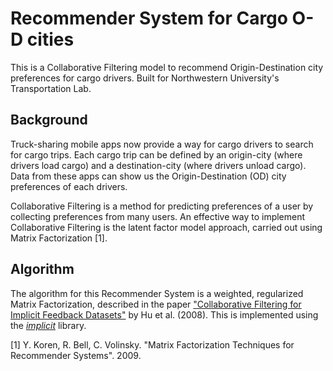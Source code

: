 # Recommender System for Cargo O-D cities
This is a Collaborative Filtering model to recommend Origin-Destination city preferences for cargo drivers. Built for Northwestern University's Transportation Lab.

## Background
Truck-sharing mobile apps now provide a way for cargo drivers to search for cargo trips. Each cargo trip can be defined by an origin-city (where drivers load cargo) and a destination-city (where drivers unload cargo). Data from these apps can show us the Origin-Destination (OD) city preferences of each drivers. 

Collaborative Filtering is a method for predicting preferences of a user by collecting preferences from many users. An effective way to implement Collaborative Filtering is the latent factor model approach, carried out using Matrix Factorization [1].

## Algorithm
The algorithm for this Recommender System is a weighted, regularized Matrix Factorization, described in the paper ["Collaborative Filtering for Implicit Feedback Datasets"](http://yifanhu.net/PUB/cf.pdf) by Hu et al. (2008). This is implemented using the [*implicit*](https://github.com/benfred/implicit) library. 


[1] Y. Koren, R. Bell, C. Volinsky. "Matrix Factorization Techniques for Recommender Systems". 2009. 